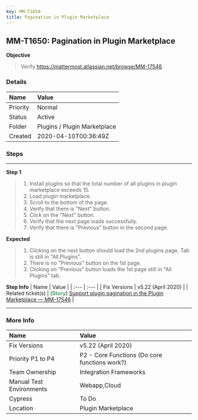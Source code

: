 ```yaml
---
key: MM-T1650
title: Pagination in Plugin Marketplace
---
```


## MM-T1650: Pagination in Plugin Marketplace

**Objective**

> <article>Verify&nbsp;<a href="https://mattermost.atlassian.net/browse/MM-17546">https://mattermost.atlassian.net/browse/MM-17546</a></article>

### Details

| Name     | Value                        |
| :------- | :--------------------------- |
| Priority | Normal                       |
| Status   | Active                       |
| Folder   | Plugins / Plugin Marketplace |
| Created  | 2020-04-10T00:36:49Z         |

### Steps

<hr/>

**Step 1**

> <article><ol><li>Install plugins so that the total number of all plugins in plugin marketplace exceeds 15.</li><li>Load plugin marketplace.</li><li>Scroll to the bottom of the page.</li><li>Verify that there is "Next" button.</li><li>Click on the "Next" button.</li><li>Verify that the next page loads successfully.</li><li>Verify that there is "Previous" button in the second page.</li></ol></article>

**Expected**

> <article><ol><li>Clicking on the next button should load the 2nd plugins page. Tab is still in "All Plugins".</li><li>There is no "Previous" button on the 1st page.</li><li>Clicking on "Previous" button loads the 1st page still in "All Plugins" tab.</li></ol></article>

**Step Info**
| Name | Value |
| :--- | :--- |
| Fix Versions | v5.22 (April 2020) |
| Related ticket(s) | (<strong><span style="color: rgb(65, 168, 95);">Story</span></strong>)&nbsp;<a href="https://mattermost.atlassian.net/browse/MM-17546">Support plugin pagination in the Plugin Marketplace — MM-17546</a> |

<hr/>

### More Info

| Name                     | Value                                         |
| :----------------------- | :-------------------------------------------- |
| Fix Versions             | v5.22 (April 2020)                            |
| Priority P1 to P4        | P2 - Core Functions (Do core functions work?) |
| Team Ownership           | Integration Frameworks                        |
| Manual Test Environments | Webapp,Cloud                                  |
| Cypress                  | To Do                                         |
| Location                 | Plugin Marketplace                            |
